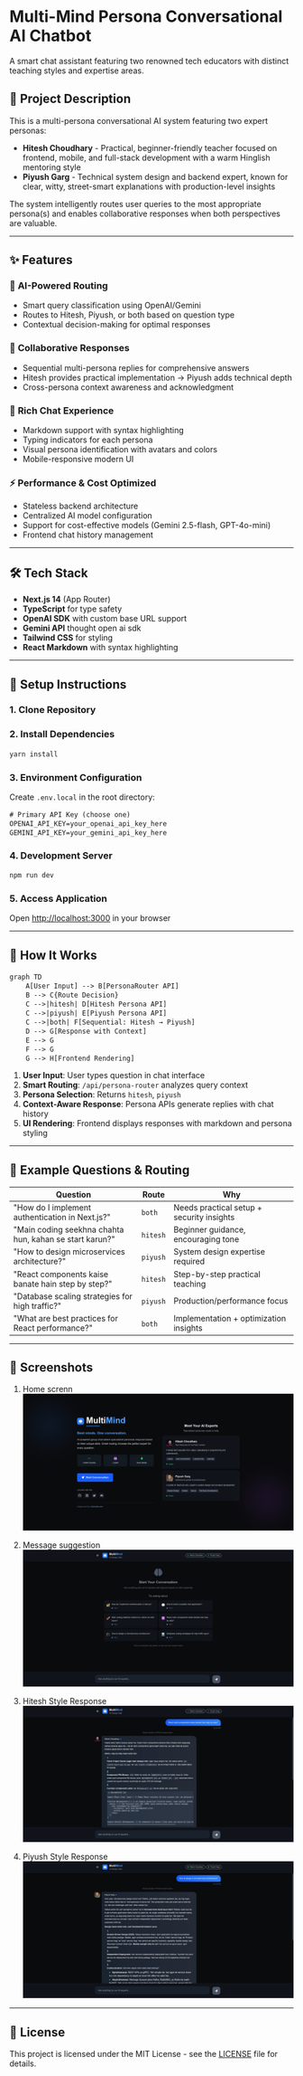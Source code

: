 # Multi-Mind Persona Conversational AI Chatbot

A smart chat assistant featuring two renowned tech educators with distinct teaching styles and expertise areas.

## 🎯 Project Description

This is a multi-persona conversational AI system featuring two expert personas:

- **Hitesh Choudhary** - Practical, beginner-friendly teacher focused on frontend, mobile, and full-stack development with a warm Hinglish mentoring style
- **Piyush Garg** - Technical system design and backend expert, known for clear, witty, street-smart explanations with production-level insights

The system intelligently routes user queries to the most appropriate persona(s) and enables collaborative responses when both perspectives are valuable.

---

## ✨ Features

### 🤖 **AI-Powered Routing**

- Smart query classification using OpenAI/Gemini
- Routes to Hitesh, Piyush, or both based on question type
- Contextual decision-making for optimal responses

### 🔄 **Collaborative Responses**

- Sequential multi-persona replies for comprehensive answers
- Hitesh provides practical implementation → Piyush adds technical depth
- Cross-persona context awareness and acknowledgment

### 💬 **Rich Chat Experience**

- Markdown support with syntax highlighting
- Typing indicators for each persona
- Visual persona identification with avatars and colors
- Mobile-responsive modern UI

### ⚡ **Performance & Cost Optimized**

- Stateless backend architecture
- Centralized AI model configuration
- Support for cost-effective models (Gemini 2.5-flash, GPT-4o-mini)
- Frontend chat history management

---

## 🛠 Tech Stack

- **Next.js 14** (App Router)
- **TypeScript** for type safety
- **OpenAI SDK** with custom base URL support
- **Gemini API** thought open ai sdk
- **Tailwind CSS** for styling
- **React Markdown** with syntax highlighting

---

## 🚀 Setup Instructions

### 1. **Clone Repository**

### 2. **Install Dependencies**

```bash
yarn install
```

### 3. **Environment Configuration**

Create `.env.local` in the root directory:

```env
# Primary API Key (choose one)
OPENAI_API_KEY=your_openai_api_key_here
GEMINI_API_KEY=your_gemini_api_key_here
```

### 4. **Development Server**

```bash
npm run dev
```

### 5. **Access Application**

Open [http://localhost:3000](http://localhost:3000) in your browser

---

## 🔄 How It Works

```mermaid
graph TD
    A[User Input] --> B[PersonaRouter API]
    B --> C{Route Decision}
    C -->|hitesh| D[Hitesh Persona API]
    C -->|piyush| E[Piyush Persona API]
    C -->|both| F[Sequential: Hitesh → Piyush]
    D --> G[Response with Context]
    E --> G
    F --> G
    G --> H[Frontend Rendering]
```

1. **User Input**: User types question in chat interface
2. **Smart Routing**: `/api/persona-router` analyzes query context
3. **Persona Selection**: Returns `hitesh`, `piyush`
4. **Context-Aware Response**: Persona APIs generate replies with chat history
5. **UI Rendering**: Frontend displays responses with markdown and persona styling

---

## 📝 Example Questions & Routing

| Question                                                | Route    | Why                                       |
| ------------------------------------------------------- | -------- | ----------------------------------------- |
| "How do I implement authentication in Next.js?"         | `both`   | Needs practical setup + security insights |
| "Main coding seekhna chahta hun, kahan se start karun?" | `hitesh` | Beginner guidance, encouraging tone       |
| "How to design microservices architecture?"             | `piyush` | System design expertise required          |
| "React components kaise banate hain step by step?"      | `hitesh` | Step-by-step practical teaching           |
| "Database scaling strategies for high traffic?"         | `piyush` | Production/performance focus              |
| "What are best practices for React performance?"        | `both`   | Implementation + optimization insights    |

---

## 📱 Screenshots

1. Home screnn
   ![Home Screen](doc/ss-home.jpg)

2. Message suggestion
   ![message-suggestion](doc/message-suggestion.jpg)

3. Hitesh Style Response
   ![hitesh response](doc/hitesh-response.jpg)

4. Piyush Style Response
   ![piyush response](doc/piyush-response.jpg)

---

## 📄 License

This project is licensed under the MIT License - see the [LICENSE](LICENSE) file for details.
